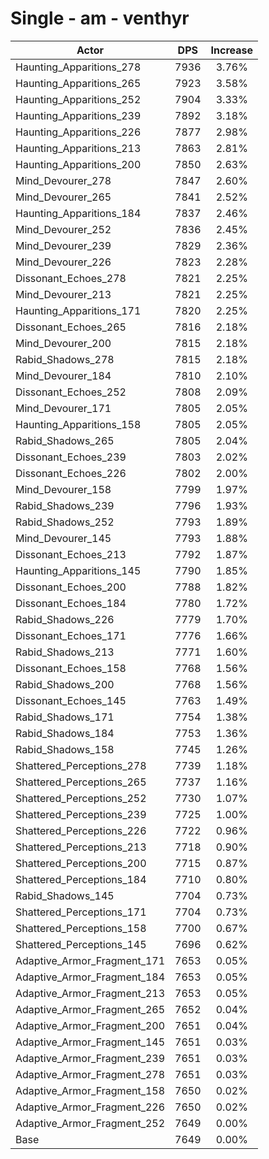 # Single - am - venthyr
| Actor | DPS | Increase |
|---|:---:|:---:|
|Haunting_Apparitions_278|7936|3.76%|
|Haunting_Apparitions_265|7923|3.58%|
|Haunting_Apparitions_252|7904|3.33%|
|Haunting_Apparitions_239|7892|3.18%|
|Haunting_Apparitions_226|7877|2.98%|
|Haunting_Apparitions_213|7863|2.81%|
|Haunting_Apparitions_200|7850|2.63%|
|Mind_Devourer_278|7847|2.60%|
|Mind_Devourer_265|7841|2.52%|
|Haunting_Apparitions_184|7837|2.46%|
|Mind_Devourer_252|7836|2.45%|
|Mind_Devourer_239|7829|2.36%|
|Mind_Devourer_226|7823|2.28%|
|Dissonant_Echoes_278|7821|2.25%|
|Mind_Devourer_213|7821|2.25%|
|Haunting_Apparitions_171|7820|2.25%|
|Dissonant_Echoes_265|7816|2.18%|
|Mind_Devourer_200|7815|2.18%|
|Rabid_Shadows_278|7815|2.18%|
|Mind_Devourer_184|7810|2.10%|
|Dissonant_Echoes_252|7808|2.09%|
|Mind_Devourer_171|7805|2.05%|
|Haunting_Apparitions_158|7805|2.05%|
|Rabid_Shadows_265|7805|2.04%|
|Dissonant_Echoes_239|7803|2.02%|
|Dissonant_Echoes_226|7802|2.00%|
|Mind_Devourer_158|7799|1.97%|
|Rabid_Shadows_239|7796|1.93%|
|Rabid_Shadows_252|7793|1.89%|
|Mind_Devourer_145|7793|1.88%|
|Dissonant_Echoes_213|7792|1.87%|
|Haunting_Apparitions_145|7790|1.85%|
|Dissonant_Echoes_200|7788|1.82%|
|Dissonant_Echoes_184|7780|1.72%|
|Rabid_Shadows_226|7779|1.70%|
|Dissonant_Echoes_171|7776|1.66%|
|Rabid_Shadows_213|7771|1.60%|
|Dissonant_Echoes_158|7768|1.56%|
|Rabid_Shadows_200|7768|1.56%|
|Dissonant_Echoes_145|7763|1.49%|
|Rabid_Shadows_171|7754|1.38%|
|Rabid_Shadows_184|7753|1.36%|
|Rabid_Shadows_158|7745|1.26%|
|Shattered_Perceptions_278|7739|1.18%|
|Shattered_Perceptions_265|7737|1.16%|
|Shattered_Perceptions_252|7730|1.07%|
|Shattered_Perceptions_239|7725|1.00%|
|Shattered_Perceptions_226|7722|0.96%|
|Shattered_Perceptions_213|7718|0.90%|
|Shattered_Perceptions_200|7715|0.87%|
|Shattered_Perceptions_184|7710|0.80%|
|Rabid_Shadows_145|7704|0.73%|
|Shattered_Perceptions_171|7704|0.73%|
|Shattered_Perceptions_158|7700|0.67%|
|Shattered_Perceptions_145|7696|0.62%|
|Adaptive_Armor_Fragment_171|7653|0.05%|
|Adaptive_Armor_Fragment_184|7653|0.05%|
|Adaptive_Armor_Fragment_213|7653|0.05%|
|Adaptive_Armor_Fragment_265|7652|0.04%|
|Adaptive_Armor_Fragment_200|7651|0.04%|
|Adaptive_Armor_Fragment_145|7651|0.03%|
|Adaptive_Armor_Fragment_239|7651|0.03%|
|Adaptive_Armor_Fragment_278|7651|0.03%|
|Adaptive_Armor_Fragment_158|7650|0.02%|
|Adaptive_Armor_Fragment_226|7650|0.02%|
|Adaptive_Armor_Fragment_252|7649|0.00%|
|Base|7649|0.00%|
